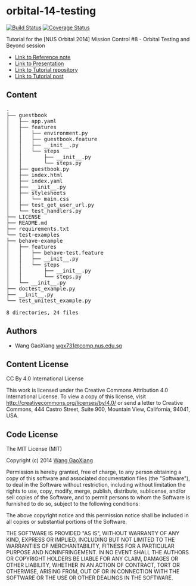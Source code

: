 orbital-14-testing
==================================

[![Build Status](http://img.shields.io/travis/wgx731/2014-nus-orbital-mission-control-8.svg?style=flat)](https://travis-ci.org/wgx731/2014-nus-orbital-mission-control-8) [![Coverage Status](http://img.shields.io/coveralls/wgx731/2014-nus-orbital-mission-control-8.svg?style=flat)](https://coveralls.io/r/wgx731/2014-nus-orbital-mission-control-8)

Tutorial for the [NUS Orbital 2014] Mission Control #8 - Orbital Testing and Beyond session

+ [Link to Reference note](http://goo.gl/SYu84H)
+ [Link to Presentation](http://goo.gl/nZjg5m)
+ [Link to Tutorial repository](http://goo.gl/qkbMz1)
+ [Link to Tutorial post](http://goo.gl/MqwfDk)

## Content

<pre>
.
├── guestbook
│   ├── app.yaml
│   ├── features
│   │   ├── environment.py
│   │   ├── guestbook.feature
│   │   ├── __init__.py
│   │   └── steps
│   │       ├── __init__.py
│   │       └── steps.py
│   ├── guestbook.py
│   ├── index.html
│   ├── index.yaml
│   ├── __init__.py
│   ├── stylesheets
│   │   └── main.css
│   ├── test_get_user_url.py
│   └── test_handlers.py
├── LICENSE
├── README.md
├── requirements.txt
└── test-examples
├── behave-example
│   ├── features
│   │   ├── behave-test.feature
│   │   ├── __init__.py
│   │   └── steps
│   │       ├── __init__.py
│   │       └── steps.py
│   └── __init__.py
├── doctest_example.py
├── __init__.py
└── test_unitest_example.py

8 directories, 24 files
</pre>

## Authors

* Wang GaoXiang <wgx731@comp.nus.edu.sg>

## Content License

CC By 4.0 International License

This work is licensed under the Creative Commons Attribution 4.0 International License. To view a copy of this license, visit http://creativecommons.org/licenses/by/4.0/ or send a letter to Creative Commons, 444 Castro Street, Suite 900, Mountain View, California, 94041, USA.

## Code License

The MIT License (MIT)

Copyright (c) 2014 [Wang GaoXiang](wgx731@comp.nus.edu.sg)

Permission is hereby granted, free of charge, to any person obtaining a copy
of this software and associated documentation files (the "Software"), to deal
in the Software without restriction, including without limitation the rights
to use, copy, modify, merge, publish, distribute, sublicense, and/or sell
copies of the Software, and to permit persons to whom the Software is
furnished to do so, subject to the following conditions:

The above copyright notice and this permission notice shall be included in all
copies or substantial portions of the Software.

THE SOFTWARE IS PROVIDED "AS IS", WITHOUT WARRANTY OF ANY KIND, EXPRESS OR
IMPLIED, INCLUDING BUT NOT LIMITED TO THE WARRANTIES OF MERCHANTABILITY,
FITNESS FOR A PARTICULAR PURPOSE AND NONINFRINGEMENT. IN NO EVENT SHALL THE
AUTHORS OR COPYRIGHT HOLDERS BE LIABLE FOR ANY CLAIM, DAMAGES OR OTHER
LIABILITY, WHETHER IN AN ACTION OF CONTRACT, TORT OR OTHERWISE, ARISING FROM,
OUT OF OR IN CONNECTION WITH THE SOFTWARE OR THE USE OR OTHER DEALINGS IN THE
SOFTWARE.

